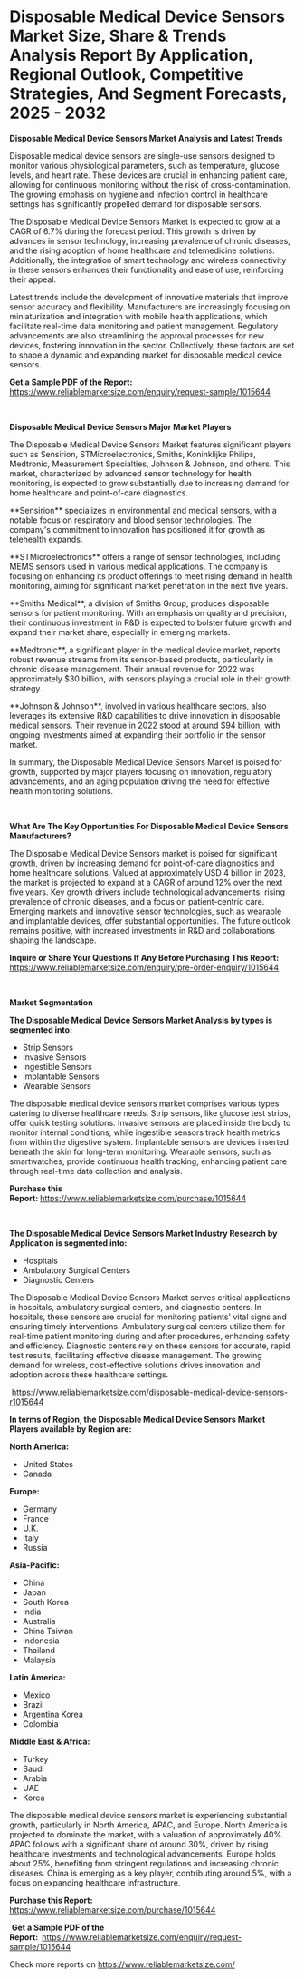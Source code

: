 <p><h1>Disposable Medical Device Sensors Market Size, Share & Trends Analysis Report By Application, Regional Outlook, Competitive Strategies, And Segment Forecasts, 2025 - 2032</h1></p><p><strong>Disposable Medical Device Sensors Market Analysis and Latest Trends</strong></p>
<p><p>Disposable medical device sensors are single-use sensors designed to monitor various physiological parameters, such as temperature, glucose levels, and heart rate. These devices are crucial in enhancing patient care, allowing for continuous monitoring without the risk of cross-contamination. The growing emphasis on hygiene and infection control in healthcare settings has significantly propelled demand for disposable sensors.</p><p>The Disposable Medical Device Sensors Market is expected to grow at a CAGR of 6.7% during the forecast period. This growth is driven by advances in sensor technology, increasing prevalence of chronic diseases, and the rising adoption of home healthcare and telemedicine solutions. Additionally, the integration of smart technology and wireless connectivity in these sensors enhances their functionality and ease of use, reinforcing their appeal.</p><p>Latest trends include the development of innovative materials that improve sensor accuracy and flexibility. Manufacturers are increasingly focusing on miniaturization and integration with mobile health applications, which facilitate real-time data monitoring and patient management. Regulatory advancements are also streamlining the approval processes for new devices, fostering innovation in the sector. Collectively, these factors are set to shape a dynamic and expanding market for disposable medical device sensors.</p></p>
<p><strong>Get a Sample PDF of the Report:&nbsp;</strong> <a href="https://www.reliablemarketsize.com/enquiry/request-sample/1015644?utm_campaign=2799&utm_medium=2&utm_source=Github&utm_content=ia&utm_term=03032025&utm_id=disposable-medical-device-sensors">https://www.reliablemarketsize.com/enquiry/request-sample/1015644</a></p>
<p>&nbsp;</p>
<p><strong>Disposable Medical Device Sensors Major Market Players</strong></p>
<p><p>The Disposable Medical Device Sensors Market features significant players such as Sensirion, STMicroelectronics, Smiths, Koninklijke Philips, Medtronic, Measurement Specialties, Johnson & Johnson, and others. This market, characterized by advanced sensor technology for health monitoring, is expected to grow substantially due to increasing demand for home healthcare and point-of-care diagnostics.</p><p>**Sensirion** specializes in environmental and medical sensors, with a notable focus on respiratory and blood sensor technologies. The company's commitment to innovation has positioned it for growth as telehealth expands. </p><p>**STMicroelectronics** offers a range of sensor technologies, including MEMS sensors used in various medical applications. The company is focusing on enhancing its product offerings to meet rising demand in health monitoring, aiming for significant market penetration in the next five years.</p><p>**Smiths Medical**, a division of Smiths Group, produces disposable sensors for patient monitoring. With an emphasis on quality and precision, their continuous investment in R&D is expected to bolster future growth and expand their market share, especially in emerging markets.</p><p>**Medtronic**, a significant player in the medical device market, reports robust revenue streams from its sensor-based products, particularly in chronic disease management. Their annual revenue for 2022 was approximately $30 billion, with sensors playing a crucial role in their growth strategy.</p><p>**Johnson & Johnson**, involved in various healthcare sectors, also leverages its extensive R&D capabilities to drive innovation in disposable medical sensors. Their revenue in 2022 stood at around $94 billion, with ongoing investments aimed at expanding their portfolio in the sensor market.</p><p>In summary, the Disposable Medical Device Sensors Market is poised for growth, supported by major players focusing on innovation, regulatory advancements, and an aging population driving the need for effective health monitoring solutions.</p></p>
<p>&nbsp;</p>
<p><strong>What Are The Key Opportunities For Disposable Medical Device Sensors Manufacturers?</strong></p>
<p><p>The Disposable Medical Device Sensors market is poised for significant growth, driven by increasing demand for point-of-care diagnostics and home healthcare solutions. Valued at approximately USD 4 billion in 2023, the market is projected to expand at a CAGR of around 12% over the next five years. Key growth drivers include technological advancements, rising prevalence of chronic diseases, and a focus on patient-centric care. Emerging markets and innovative sensor technologies, such as wearable and implantable devices, offer substantial opportunities. The future outlook remains positive, with increased investments in R&D and collaborations shaping the landscape.</p></p>
<p><strong>Inquire or Share Your Questions If Any Before Purchasing This Report:</strong> <a href="https://www.reliablemarketsize.com/enquiry/pre-order-enquiry/1015644?utm_campaign=2799&utm_medium=2&utm_source=Github&utm_content=ia&utm_term=03032025&utm_id=disposable-medical-device-sensors">https://www.reliablemarketsize.com/enquiry/pre-order-enquiry/1015644</a></p>
<p>&nbsp;</p>
<p><strong>Market Segmentation</strong></p>
<p><strong>The Disposable Medical Device Sensors Market Analysis by types is segmented into:</strong></p>
<p><ul><li>Strip Sensors</li><li>Invasive Sensors</li><li>Ingestible Sensors</li><li>Implantable Sensors</li><li>Wearable Sensors</li></ul></p>
<p><p>The disposable medical device sensors market comprises various types catering to diverse healthcare needs. Strip sensors, like glucose test strips, offer quick testing solutions. Invasive sensors are placed inside the body to monitor internal conditions, while ingestible sensors track health metrics from within the digestive system. Implantable sensors are devices inserted beneath the skin for long-term monitoring. Wearable sensors, such as smartwatches, provide continuous health tracking, enhancing patient care through real-time data collection and analysis.</p></p>
<p><strong>Purchase this Report:&nbsp;</strong><a href="https://www.reliablemarketsize.com/purchase/1015644?utm_campaign=2799&utm_medium=2&utm_source=Github&utm_content=ia&utm_term=03032025&utm_id=disposable-medical-device-sensors">https://www.reliablemarketsize.com/purchase/1015644</a></p>
<p>&nbsp;</p>
<p><strong>The Disposable Medical Device Sensors Market Industry Research by Application is segmented into:</strong></p>
<p><ul><li>Hospitals</li><li>Ambulatory Surgical Centers</li><li>Diagnostic Centers</li></ul></p>
<p><p>The Disposable Medical Device Sensors Market serves critical applications in hospitals, ambulatory surgical centers, and diagnostic centers. In hospitals, these sensors are crucial for monitoring patients' vital signs and ensuring timely interventions. Ambulatory surgical centers utilize them for real-time patient monitoring during and after procedures, enhancing safety and efficiency. Diagnostic centers rely on these sensors for accurate, rapid test results, facilitating effective disease management. The growing demand for wireless, cost-effective solutions drives innovation and adoption across these healthcare settings.</p></p>
<p><a href="https://www.reliablemarketsize.com/disposable-medical-device-sensors-r1015644?utm_campaign=2799&utm_medium=2&utm_source=Github&utm_content=ia&utm_term=03032025&utm_id=disposable-medical-device-sensors">&nbsp;https://www.reliablemarketsize.com/disposable-medical-device-sensors-r1015644</a></p>
<p><strong>In terms of Region, the Disposable Medical Device Sensors Market Players available by Region are:</strong></p>
<p>
    <p> <strong> North America: </strong>
        <ul>
            <li>United States</li>
            <li>Canada</li>
        </ul>
        </p> 
    <p> <strong> Europe: </strong>
        <ul>
            <li>Germany</li>
            <li>France</li>
            <li>U.K.</li>
            <li>Italy</li>
            <li>Russia</li>
        </ul>
        </p> 
    <p> <strong> Asia-Pacific: </strong>
        <ul>
            <li>China</li>
            <li>Japan</li>
            <li>South Korea</li>
            <li>India</li>
            <li>Australia</li>
            <li>China Taiwan</li>
            <li>Indonesia</li>
            <li>Thailand</li>
            <li>Malaysia</li>
        </ul>
        </p> 
    <p> <strong> Latin America: </strong>
        <ul>
            <li>Mexico</li>
            <li>Brazil</li>
            <li>Argentina Korea</li>
            <li>Colombia</li>
        </ul>
        </p> 
    <p> <strong> Middle East & Africa: </strong>
        <ul>
            <li>Turkey</li>
            <li>Saudi</li>
            <li>Arabia</li>
            <li>UAE</li>
            <li>Korea</li>
        </ul>
    </p>
    </p>
<p><p>The disposable medical device sensors market is experiencing substantial growth, particularly in North America, APAC, and Europe. North America is projected to dominate the market, with a valuation of approximately 40%. APAC follows with a significant share of around 30%, driven by rising healthcare investments and technological advancements. Europe holds about 25%, benefiting from stringent regulations and increasing chronic diseases. China is emerging as a key player, contributing around 5%, with a focus on expanding healthcare infrastructure.</p></p>
<p><strong>Purchase this Report: </strong><a href="https://www.reliablemarketsize.com/purchase/1015644?utm_campaign=2799&utm_medium=2&utm_source=Github&utm_content=ia&utm_term=03032025&utm_id=disposable-medical-device-sensors">https://www.reliablemarketsize.com/purchase/1015644</a></p>
<p>&nbsp;<strong>Get a Sample PDF of the Report:&nbsp;&nbsp;</strong><a href="https://www.reliablemarketsize.com/enquiry/request-sample/1015644?utm_campaign=2799&utm_medium=2&utm_source=Github&utm_content=ia&utm_term=03032025&utm_id=disposable-medical-device-sensors">https://www.reliablemarketsize.com/enquiry/request-sample/1015644</a></p>
<p><strong></strong></p>
<p>Check more reports on <a href="https://www.reliablemarketsize.com/?utm_campaign=2799&utm_medium=2&utm_source=Github&utm_content=ia&utm_term=03032025&utm_id=disposable-medical-device-sensors">https://www.reliablemarketsize.com/</a></p>